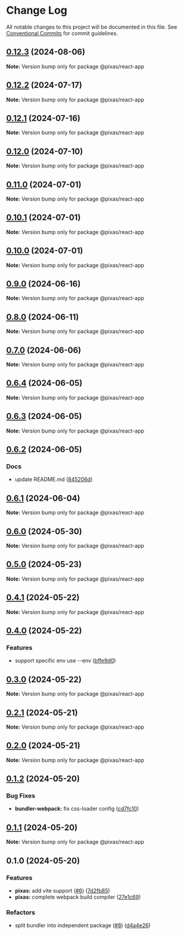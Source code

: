 # Change Log

All notable changes to this project will be documented in this file.
See [Conventional Commits](https://conventionalcommits.org) for commit guidelines.

## [0.12.3](https://github.com/kagawagao/pixas/compare/v0.12.2...v0.12.3) (2024-08-06)

**Note:** Version bump only for package @pixas/react-app

## [0.12.2](https://github.com/kagawagao/pixas/compare/v0.12.1...v0.12.2) (2024-07-17)

**Note:** Version bump only for package @pixas/react-app

## [0.12.1](https://github.com/kagawagao/pixas/compare/v0.12.0...v0.12.1) (2024-07-16)

**Note:** Version bump only for package @pixas/react-app

## [0.12.0](https://github.com/kagawagao/pixas/compare/v0.11.0...v0.12.0) (2024-07-10)

**Note:** Version bump only for package @pixas/react-app

## [0.11.0](https://github.com/kagawagao/pixas/compare/v0.10.1...v0.11.0) (2024-07-01)

**Note:** Version bump only for package @pixas/react-app

## [0.10.1](https://github.com/kagawagao/pixas/compare/v0.10.0...v0.10.1) (2024-07-01)

**Note:** Version bump only for package @pixas/react-app

## [0.10.0](https://github.com/kagawagao/pixas/compare/v0.9.1...v0.10.0) (2024-07-01)

**Note:** Version bump only for package @pixas/react-app

## [0.9.0](https://github.com/kagawagao/pixas/compare/v0.8.1...v0.9.0) (2024-06-16)

**Note:** Version bump only for package @pixas/react-app

## [0.8.0](https://github.com/kagawagao/pixas/compare/v0.7.3...v0.8.0) (2024-06-11)

**Note:** Version bump only for package @pixas/react-app

## [0.7.0](https://github.com/kagawagao/pixas/compare/v0.6.4...v0.7.0) (2024-06-06)

**Note:** Version bump only for package @pixas/react-app

## [0.6.4](https://github.com/kagawagao/pixas/compare/v0.6.3...v0.6.4) (2024-06-05)

**Note:** Version bump only for package @pixas/react-app

## [0.6.3](https://github.com/kagawagao/pixas/compare/v0.6.2...v0.6.3) (2024-06-05)

**Note:** Version bump only for package @pixas/react-app

## [0.6.2](https://github.com/kagawagao/pixas/compare/v0.6.1...v0.6.2) (2024-06-05)

### Docs

- update README.md ([845206d](https://github.com/kagawagao/pixas/commit/845206d6ce33c7d50c0aca5df357727abf580fe7))

## [0.6.1](https://github.com/kagawagao/pixas/compare/v0.6.0...v0.6.1) (2024-06-04)

**Note:** Version bump only for package @pixas/react-app

## [0.6.0](https://github.com/kagawagao/pixas/compare/v0.5.0...v0.6.0) (2024-05-30)

**Note:** Version bump only for package @pixas/react-app

## [0.5.0](https://github.com/kagawagao/pixas/compare/v0.4.1...v0.5.0) (2024-05-23)

**Note:** Version bump only for package @pixas/react-app

## [0.4.1](https://github.com/kagawagao/pixas/compare/v0.4.0...v0.4.1) (2024-05-22)

**Note:** Version bump only for package @pixas/react-app

## [0.4.0](https://github.com/kagawagao/pixas/compare/v0.3.0...v0.4.0) (2024-05-22)

### Features

- support specific env use --env ([bffe9d0](https://github.com/kagawagao/pixas/commit/bffe9d0b7675b12d4ee832c2c2595e6508ff9d67))

## [0.3.0](https://github.com/kagawagao/pixas/compare/v0.2.1...v0.3.0) (2024-05-22)

**Note:** Version bump only for package @pixas/react-app

## [0.2.1](https://github.com/kagawagao/pixas/compare/v0.2.0...v0.2.1) (2024-05-21)

**Note:** Version bump only for package @pixas/react-app

## [0.2.0](https://github.com/kagawagao/pixas/compare/v0.1.2...v0.2.0) (2024-05-21)

**Note:** Version bump only for package @pixas/react-app

## [0.1.2](https://github.com/kagawagao/pixas/compare/v0.1.1...v0.1.2) (2024-05-20)

### Bug Fixes

- **bundler-webpack:** fix css-loader config ([cd7fc10](https://github.com/kagawagao/pixas/commit/cd7fc106453a6bbaaa5b63ad2bb63bd3a543b0fb))

## [0.1.1](https://github.com/kagawagao/pixas/compare/v0.1.0...v0.1.1) (2024-05-20)

**Note:** Version bump only for package @pixas/react-app

## 0.1.0 (2024-05-20)

### Features

- **pixas:** add vite support ([#6](https://github.com/kagawagao/pixas/issues/6)) ([7d2fb85](https://github.com/kagawagao/pixas/commit/7d2fb85fd9d373fb633bbb8d2d7a68a1f6fb7978))
- **pixas:** complete webpack build compiler ([27e1c69](https://github.com/kagawagao/pixas/commit/27e1c694b72c0f1886b9358613d3d403bb70b9c1))

### Refactors

- split bundler into independent package ([#8](https://github.com/kagawagao/pixas/issues/8)) ([d4a4e26](https://github.com/kagawagao/pixas/commit/d4a4e267d0dc96799df3d4ff90871ae52d5d3fc6))
